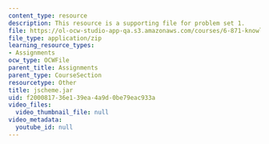 ```yaml
---
content_type: resource
description: This resource is a supporting file for problem set 1.
file: https://ol-ocw-studio-app-qa.s3.amazonaws.com/courses/6-871-knowledge-based-applications-systems-spring-2005/f200081736e139ea4a9d0be79eac933a_jscheme.jar
file_type: application/zip
learning_resource_types:
- Assignments
ocw_type: OCWFile
parent_title: Assignments
parent_type: CourseSection
resourcetype: Other
title: jscheme.jar
uid: f2000817-36e1-39ea-4a9d-0be79eac933a
video_files:
  video_thumbnail_file: null
video_metadata:
  youtube_id: null
---
```

